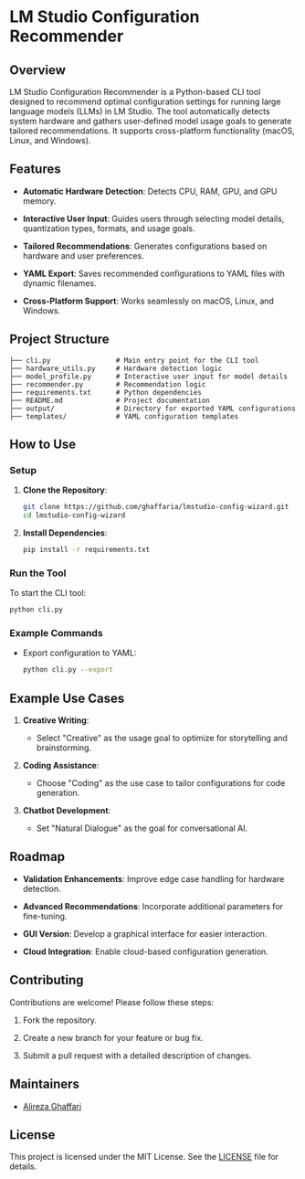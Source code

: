 # LM Studio Configuration Recommender

## Overview

LM Studio Configuration Recommender is a Python-based CLI tool designed to recommend optimal configuration settings for running large language models (LLMs) in LM Studio. The tool automatically detects system hardware and gathers user-defined model usage goals to generate tailored recommendations. It supports cross-platform functionality (macOS, Linux, and Windows).

## Features

- **Automatic Hardware Detection**: Detects CPU, RAM, GPU, and GPU memory.

- **Interactive User Input**: Guides users through selecting model details, quantization types, formats, and usage goals.

- **Tailored Recommendations**: Generates configurations based on hardware and user preferences.

- **YAML Export**: Saves recommended configurations to YAML files with dynamic filenames.

- **Cross-Platform Support**: Works seamlessly on macOS, Linux, and Windows.

## Project Structure

```plaintext
├── cli.py                # Main entry point for the CLI tool
├── hardware_utils.py     # Hardware detection logic
├── model_profile.py      # Interactive user input for model details
├── recommender.py        # Recommendation logic
├── requirements.txt      # Python dependencies
├── README.md             # Project documentation
├── output/               # Directory for exported YAML configurations
├── templates/            # YAML configuration templates
```

## How to Use

### Setup

1. **Clone the Repository**:

   ```bash
   git clone https://github.com/ghaffaria/lmstudio-config-wizard.git
   cd lmstudio-config-wizard
   ```

2. **Install Dependencies**:

   ```bash
   pip install -r requirements.txt
   ```

### Run the Tool

To start the CLI tool:

```bash
python cli.py
```

### Example Commands

- Export configuration to YAML:

  ```bash
  python cli.py --export
  ```

## Example Use Cases

1. **Creative Writing**:

   - Select "Creative" as the usage goal to optimize for storytelling and brainstorming.

2. **Coding Assistance**:

   - Choose "Coding" as the use case to tailor configurations for code generation.

3. **Chatbot Development**:

   - Set "Natural Dialogue" as the goal for conversational AI.

## Roadmap

- **Validation Enhancements**: Improve edge case handling for hardware detection.

- **Advanced Recommendations**: Incorporate additional parameters for fine-tuning.

- **GUI Version**: Develop a graphical interface for easier interaction.

- **Cloud Integration**: Enable cloud-based configuration generation.

## Contributing

Contributions are welcome! Please follow these steps:

1. Fork the repository.

2. Create a new branch for your feature or bug fix.

3. Submit a pull request with a detailed description of changes.

## Maintainers

- [Alireza Ghaffari](https://github.com/ghaffaria)

## License

This project is licensed under the MIT License. See the [LICENSE](LICENSE) file for details.
